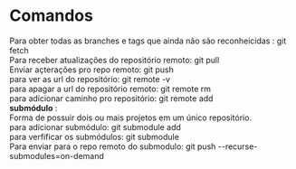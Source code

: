 # Comandos
Para obter todas as branches e tags que ainda não são reconheicidas : git fetch <br/>
Para receber atualizações do repositório remoto: git pull <br/>
Enviar açterações pro repo remoto: git push <br/>
para ver as url do repositório: git remote -v <br/>
para apagar a url do repositório remoto: git remote rm <nome> <br/>
para adicionar caminho pro repositório: git remote add <nome> <url> <br/>
**submódulo** : <br/>
Forma de possuir dois ou mais projetos em um único repositório. <br/>
para adicionar submódulo: git submodule add <repo> <br/>
para verfificar os submódulos: git submodule <br/>
Para enviar para o repo remoto do submodulo: git push --recurse-submodules=on-demand <br/>
